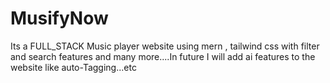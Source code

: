 # MusifyNow
Its a FULL_STACK Music player website using mern , tailwind css with filter and search features and many more....In future I will add ai features to the website like auto-Tagging...etc

